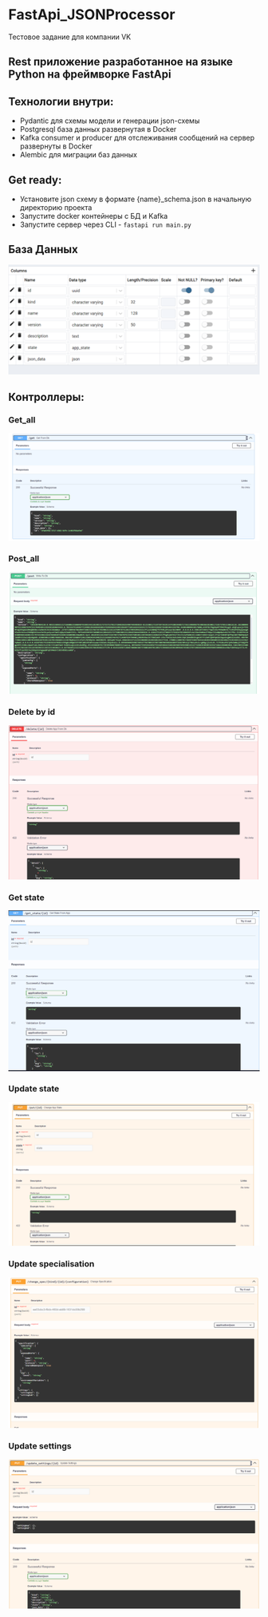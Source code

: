 # FastApi_JSONProcessor
Тестовое задание для компании VK
## Rest приложение разработанное на языке Python на фреймворке FastApi

## Технологии внутри: 
* Pydantic для схемы модели и генерации json-схемы
* Postgresql база данных развернутая в Docker
* Kafka consumer и producer для отслеживания сообщений на сервер развернуты в Docker
* Alembic для миграции баз данных    

## Get ready:
* Установите json схему в формате {name}_schema.json в начальную директорию проекта
* Запустите docker контейнеры с БД и Kafka 
* Запустите сервер через CLI - `fastapi run main.py`


## База Данных 
![](/photoes/db.png)
## Контроллеры:

### Get_all
![](/photoes/get_all.png)
### Post_all
![](/photoes/post_all.png)
### Delete by id
![](/photoes/delete_by_id.png)
### Get state
![](/photoes/get_state.png)
### Update state
![](/photoes/update_state.png)
### Update specialisation
![](/photoes/update_spec.png)
### Update settings
![](/photoes/update_settings.png)